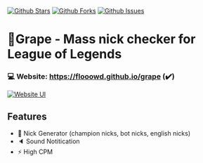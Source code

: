 [![Github Stars](https://img.shields.io/github/stars/flooowd/grape)]()
[![Github Forks](https://img.shields.io/github/forks/flooowd/grape)]()
[![Github Issues](https://img.shields.io/github/issues/flooowd/grape)]()

# 🍇Grape - Mass nick checker for League of Legends

### 💻 Website: https://flooowd.github.io/grape (✔️)

[![Website UI](https://cdn.upload.systems/uploads/4TRnzMQ2.png)]()

## Features
- 🧬 Nick Generator (champion nicks, bot nicks, english nicks)
- 🔈 Sound Notitication 
- ⚡ High CPM
